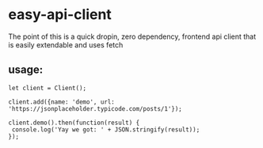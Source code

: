 # easy-api-client
The point of this is a quick dropin, zero dependency, frontend api client
that is easily extendable and uses fetch

## usage:
```
let client = Client();

client.add({name: 'demo', url: 'https://jsonplaceholder.typicode.com/posts/1'});

client.demo().then(function(result) {
 console.log('Yay we got: ' + JSON.stringify(result));
});
```
